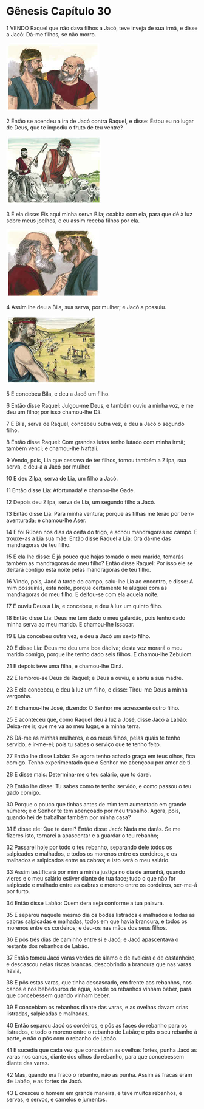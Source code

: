 # Gênesis Capítulo 30

1	VENDO Raquel que não dava filhos a Jacó, teve inveja de sua irmã, e disse a Jacó: Dá-me filhos, se não morro.

![](.img/01_Ge_30_01_RG.jpg)

2	Então se acendeu a ira de Jacó contra Raquel, e disse: Estou eu no lugar de Deus, que te impediu o fruto de teu ventre?

![](.img/01_Ge_30_02_RG.jpg)

3	E ela disse: Eis aqui minha serva Bila; coabita com ela, para que dê à luz sobre meus joelhos, e eu assim receba filhos por ela.

![](.img/01_Ge_30_03_RG.jpg)

4	Assim lhe deu a Bila, sua serva, por mulher; e Jacó a possuiu.

![](.img/01_Ge_30_04_RG.jpg)

5	E concebeu Bila, e deu a Jacó um filho.

6	Então disse Raquel: Julgou-me Deus, e também ouviu a minha voz, e me deu um filho; por isso chamou-lhe Dã.

7	E Bila, serva de Raquel, concebeu outra vez, e deu a Jacó o segundo filho.

8	Então disse Raquel: Com grandes lutas tenho lutado com minha irmã; também venci; e chamou-lhe Naftali.

9	Vendo, pois, Lia que cessava de ter filhos, tomou também a Zilpa, sua serva, e deu-a a Jacó por mulher.

10	E deu Zilpa, serva de Lia, um filho a Jacó.

11	Então disse Lia: Afortunada! e chamou-lhe Gade.

12	Depois deu Zilpa, serva de Lia, um segundo filho a Jacó.

13	Então disse Lia: Para minha ventura; porque as filhas me terão por bem-aventurada; e chamou-lhe Aser.

14	E foi Rúben nos dias da ceifa do trigo, e achou mandrágoras no campo. E trouxe-as a Lia sua mãe. Então disse Raquel a Lia: Ora dá-me das mandrágoras de teu filho.

15	E ela lhe disse: É já pouco que hajas tomado o meu marido, tomarás também as mandrágoras do meu filho? Então disse Raquel: Por isso ele se deitará contigo esta noite pelas mandrágoras de teu filho.

16	Vindo, pois, Jacó à tarde do campo, saiu-lhe Lia ao encontro, e disse: A mim possuirás, esta noite, porque certamente te aluguei com as mandrágoras do meu filho. E deitou-se com ela aquela noite.

17	E ouviu Deus a Lia, e concebeu, e deu à luz um quinto filho.

18	Então disse Lia: Deus me tem dado o meu galardão, pois tenho dado minha serva ao meu marido. E chamou-lhe Issacar.

19	E Lia concebeu outra vez, e deu a Jacó um sexto filho.

20	E disse Lia: Deus me deu uma boa dádiva; desta vez morará o meu marido comigo, porque lhe tenho dado seis filhos. E chamou-lhe Zebulom.

21	E depois teve uma filha, e chamou-lhe Diná.

22	E lembrou-se Deus de Raquel; e Deus a ouviu, e abriu a sua madre.

23	E ela concebeu, e deu à luz um filho, e disse: Tirou-me Deus a minha vergonha.

24	E chamou-lhe José, dizendo: O Senhor me acrescente outro filho.

25	E aconteceu que, como Raquel deu à luz a José, disse Jacó a Labão: Deixa-me ir, que me vá ao meu lugar, e à minha terra.

26	Dá-me as minhas mulheres, e os meus filhos, pelas quais te tenho servido, e ir-me-ei; pois tu sabes o serviço que te tenho feito.

27	Então lhe disse Labão: Se agora tenho achado graça em teus olhos, fica comigo. Tenho experimentado que o Senhor me abençoou por amor de ti.

28	E disse mais: Determina-me o teu salário, que to darei.

29	Então lhe disse: Tu sabes como te tenho servido, e como passou o teu gado comigo.

30	Porque o pouco que tinhas antes de mim tem aumentado em grande número; e o Senhor te tem abençoado por meu trabalho. Agora, pois, quando hei de trabalhar também por minha casa?

31	E disse ele: Que te darei? Então disse Jacó: Nada me darás. Se me fizeres isto, tornarei a apascentar e a guardar o teu rebanho;

32	Passarei hoje por todo o teu rebanho, separando dele todos os salpicados e malhados, e todos os morenos entre os cordeiros, e os malhados e salpicados entre as cabras; e isto será o meu salário.

33	Assim testificará por mim a minha justiça no dia de amanhã, quando vieres e o meu salário estiver diante de tua face; tudo o que não for salpicado e malhado entre as cabras e moreno entre os cordeiros, ser-me-á por furto.

34	Então disse Labão: Quem dera seja conforme a tua palavra.

35	E separou naquele mesmo dia os bodes listrados e malhados e todas as cabras salpicadas e malhadas, todos em que havia brancura, e todos os morenos entre os cordeiros; e deu-os nas mãos dos seus filhos.

36	E pôs três dias de caminho entre si e Jacó; e Jacó apascentava o restante dos rebanhos de Labão.

37	Então tomou Jacó varas verdes de álamo e de aveleira e de castanheiro, e descascou nelas riscas brancas, descobrindo a brancura que nas varas havia,

38	E pôs estas varas, que tinha descascado, em frente aos rebanhos, nos canos e nos bebedouros de água, aonde os rebanhos vinham beber, para que concebessem quando vinham beber.

39	E concebiam os rebanhos diante das varas, e as ovelhas davam crias listradas, salpicadas e malhadas.

40	Então separou Jacó os cordeiros, e pôs as faces do rebanho para os listrados, e todo o moreno entre o rebanho de Labão; e pôs o seu rebanho à parte, e não o pôs com o rebanho de Labão.

41	E sucedia que cada vez que concebiam as ovelhas fortes, punha Jacó as varas nos canos, diante dos olhos do rebanho, para que concebessem diante das varas.

42	Mas, quando era fraco o rebanho, não as punha. Assim as fracas eram de Labão, e as fortes de Jacó.

43	E cresceu o homem em grande maneira, e teve muitos rebanhos, e servas, e servos, e camelos e jumentos.

